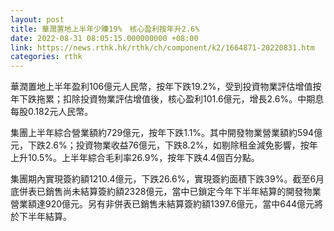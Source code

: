 ```yaml
---
layout: post
title: 華潤置地上半年少賺19%　核心盈利按年升2.6%
date: 2022-08-31 08:05:15.000000000 +08:00
link: https://news.rthk.hk/rthk/ch/component/k2/1664871-20220831.htm
categories: rthk
---
```


華潤置地上半年盈利106億元人民幣，按年下跌19.2%，受到投資物業評估增值按年下跌拖累；扣除投資物業評估增值後，核心盈利101.6億元，增長2.6%。中期息每股0.182元人民幣。

集團上半年綜合營業額約729億元，按年下跌1.1%。其中開發物業營業額約594億元，下跌2.6%；投資物業收益76億元，下跌8.2%，如剔除租金減免影響，按年上升10.5%。上半年綜合毛利率26.9%，按年下跌4.4個百分點。

集團期內實現簽約額1210.4億元，下跌26.6%，實現簽約面積下跌39%。截至6月底併表已銷售尚未結算簽約額2328億元，當中已鎖定今年下半年結算的開發物業營業額達920億元。另有非併表已銷售未結算簽約額1397.6億元，當中644億元將於下半年結算。
